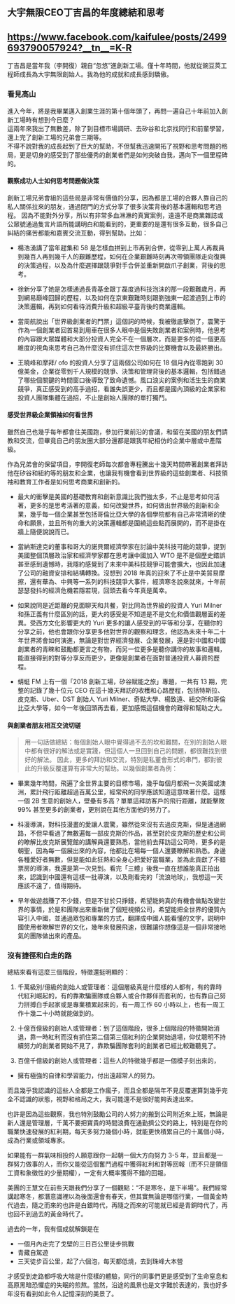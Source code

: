 ## 大宇無限CEO丁吉昌的年度總結和思考
## https://www.facebook.com/kaifulee/posts/2499693790057924?__tn__=K-R


丁吉昌是當年我（李開復）親自“忽悠”進創新工場。僅十年時間，他就從豌豆莢工程師成長為大宇無限創始人。我為他的成就和成長感到驕傲。

### 看見高山
進入今年，將是我畢業邁入創業生涯的第十個年頭了，再問一遍自己十年前加入創新工場時有想到今日麼？  
這兩年來我出了無數差，除了到目標市場調研、去矽谷和北京找同行和前輩學習，還上完了創新工場的兄弟會三期等。  
不得不說對我的成長起到了巨大的幫助，不但幫我迅速開拓了視野和思考問題的格局，更是切身的感受到了那些優秀的創業者們是如何突破自我，邁向下一個里程碑的。

#### 觀察成功人士如何思考問題做決策
創新工場兄弟會組的這些局是非常有價值的分享，因為都是工場的合夥人靠自己的私人關係拉來的朋友，通過閉門的方式分享了很多決策背後的基本邏輯和思考過程。
因為不能對外分享，所以有非常多血淋淋的真實案例，遠遠不是商業雜誌或公眾號通過隻言片語所能講明白和能看到的，更重要的是還有很多互動，很多自己糾結的痛苦都能和嘉賓交流互動，得到幫助。比如：  

- 楊浩湧講了當年趕集和 58 是怎樣血拼到上市再到合併，從零到上萬人再裁員到幾百人再到幾千人的艱難歷程，如何在企業艱難時刻再次帶領團隊走向復興的決策過程，以及為什麼選擇跟競爭對手合併並重新開啟爪子創業，背後的思考。

- 徐新分享了她是怎樣通過長青基金跟丁磊度過科技泡沫的那一段艱難歲月，再到網易巔峰回歸的歷程，以及如何在京東艱難時刻跟劉強東一起渡過到上市的決策邏輯，再到如何看待消費升級和超級平臺背後的商業邏輯。

- 當周航說出「世界級創業者的門票」這個詞的時候，我被徹底擊倒了，震驚于作為一個創業者回首易到用車在很多人眼中是個失敗創業者和案例時，他思考的內容跟大眾媒體和大部分投資人完全不在一個層次，而是更多的從一個更高維度的視角來思考自己為什麼沒有抓住這次世界級的比賽機會以及最終勝出。

- 王曉峰和摩拜/ ofo 的投資人分享了這兩個公司如何在 18 個月內從零跑到 30 億美金，企業從零到千人規模的競爭、決策和管理背後的基本邏輯，包括錯過了哪些個關鍵的時間窗口後導致了致命遺憾。風口浪尖的案例和活生生的商業競爭，真正感受到的高手過招，看誰失誤更少，而且都是國內頂級的企業家和投資人團隊集體在過招，不止是創始人團隊的單打獨鬥。

#### 感受世界級企業領袖如何看世界

雖然自己也幾乎每年都會往美國跑，參加行業前沿的會議，和留在美國的朋友們請教和交流，但畢竟自己的朋友圈大部分還都是跟我年紀相仿的企業中層或中產階級。

作為兄弟會的保留項目，李開復老師每次都會專程騰出十幾天時間帶著創業者拜訪他在矽谷和紐約等的朋友和企業，也讓我有機會看到世界級的這些創業者、科技領袖和教育工作者是如何思考商業和創新的。

- 最大的衝擊是美國的基礎教育和創新意識比我們強太多，不止是思考如何活著，更多的是思考活著的意義，如何改變世界，如何做出世界級的創新和企業，幾乎每一個企業甚至包括哥倫比亞大學的各個學院都有自己非常清晰的使命和願景，並且所有的重大的決策邏輯都是圍繞這些點而展開的，而不是掛在牆上隨便說說而已。

- 當納斯達克的董事和哥大的諾貝爾經濟學家在討論中美科技可能的競爭，提到美國整個頂層政治家和經濟學家都在思考讓中國加入 WTO 是不是個歷史錯誤甚至感到遺憾時，我隱約感覺到了未來中美科技競爭可能會擴大，也因此加速了公司的融資安排和結構轉換。沒想到 2018 年真的迎來了不止是中美貿易摩擦，還有華為、中興等一系列的科技競爭大事件，經濟寒冬說來就來，十年前瑟瑟發抖的經濟危機若隱若現，回頭去看今年真是萬幸。

- 如果說同是近距離的見面聊天和共餐，對比同為世界級的投資人 Yuri Milner 和孫正義有什麼區別的話，更大的感受是不知道是不是文化和價值觀層面的差異。受西方文化影響更大的 Yuri 更多的讓人感受到的平等和分享，在聽你的分享之前，他也會跟你分享更多他對世界的觀察和理念，他認為未來十年二十年世界將會如何演進，無論是對世界經濟發展、企業發展，還是對中國和中國創業者的青睞和鼓勵都更言之有物，而另一位更多是聽你講你的故事和邏輯，能直接得到的對等分享反而更少，更像是創業者在面對普通投資人募資的歷程。

- 蜻蜓 FM 上有一個「2018 創新工場，矽谷賦能之旅」專題，一共有 13 期，完整的記錄了幾十位元 CEO 在這十幾天拜訪的收穫和心路歷程，包括特斯拉、皮克斯、Uber、DST 創始人 Yuri Milner、奇點大學、楊致遠、紐交所和哥倫比亞大學等，如今一年後回頭再去看，更加感慨這個機會的難得和幫助之大。

#### 與創業者朋友相互交流切磋
> 用一句話做總結：每個創始人眼中覺得過不去的坎和難關，在別的創始人眼中都有很好的解法或是實踐，但這個人一旦回到自己的問題，都很難找到很好的解法。
因此，更多的拜訪和交流，特別是私董會形式的串門，都對彼此的升級反覆運算有非常大的幫助。以幾個創業者為例：

- 畢業幾年時間，飛遍了全世界主要的目標市場，幾乎每個月都飛一次美國或澳洲，累計飛行距離超過百萬公里，經常飛的同學應該知道這意味著什麼。這樣一個 2B 生意的創始人，壁壘有多高？單單這拜訪客戶的飛行距離，就能擊敗 99% 甚至更多的創業者，更別說在其他方面他的努力了。

- 科漫導演，對科技漫畫的愛讓人震驚，雖然從來沒有去過皮克斯，但是通過網路，不但早看過了無數遍每一部皮克斯的作品，甚至對於皮克斯的歷史和公司的瞭解比皮克斯展覽館的講解員還要熟悉，當他前去拜訪這公司時，更多的是朝聖，因為每一個展出來的內容，他都比在場每一個人還要瞭解和熟悉。身邊各種愛好者無數，但是能如此狂熱和全身心把愛好當職業，並為此貢獻了不錯票房的導演，我還是第一次見到。看完「三體」後我一直在想誰能真正拍出來，認識到中國還有這樣一批導演，以及剛看完的「流浪地球」，我想這一天應該不遠了，值得期待。

- 早年做遊戲賺了不少錢，但是不甘於只掙錢，希望能夠真的有機會做點改變世界的事情，於是和團隊出來重新做了個短視頻公司，希望能把全世界的優質內容引入中國，並通過眾包和專業的方式，翻譯成中國人能看懂的文字，説明中國使用者瞭解世界的文化，幾年來發展飛速，很難讓你想像這是一個非常接地氣的團隊做出來的產品。

### 沒有捷徑和白走的路
總結來看有這麼三個階段，特徵還挺明顯的：

1. 千萬級別/億級的創始人或管理者：這個層級真是什麼樣的人都有，有的靠時代紅利崛起的，有的靠欺騙團隊或合夥人或合作夥伴而套利的，也有靠自己努力拼搏白手起家或是專業積累起來的，有一周工作 60 小時以上，也有一周工作十幾二十小時就能做到的。

2. 十億百億級的創始人或管理者：到了這個階段，很多上個階段的特徵開始消退，靠一時紅利而沒有抓住第二個第三個紅利的企業開始退場，仰仗聰明不持續努力的創業者開始不見了，靠欺騙團隊套利的創業者已經比較難聽見了。

3. 百億千億級的創始人或管理者：這些人的特徵幾乎都是一個模子刻出來的，
 - 擁有極強的自律和學習能力，付出遠超常人的努力。
 
而且幾乎我認識的這些人全都是工作瘋子，而且全都是隔年不見反覆運算到幾乎完全不認識的狀態，視野和格局之大，我可能還不是很好能夠表達出來。

也許是因為這些觀察，我也特別鼓勵公司的人努力的搬到公司附近來上班，無論是新人還是管理層，千萬不要把寶貴的時間浪費在通勤擠公交的路上，特別是在你的職業快速發展的紅利期，每天多努力幾個小時，就能更快積累自己的十萬個小時，成為行業或領域專家。

如果能有一群氣味相投的人願意跟你一起朝一個大方向努力 3-5 年，並且都是一群努力做事的人，而你又能從這個奮鬥過程中獲得紅利和對等回報（而不只是領個工資和象徵性的少量期權），一定有大概率獲得不錯的回報。

美團的王慧文在前些天跟我們分享了一個觀點：“不是寒冬，是下半場”。我們經常講起寒冬，都潛意識裡以為後面還會有春天，但其實無論是哪個行業，一個黃金時代過去，隨之而來的也許是白銀時代，再隨之而來的可能就已經是青銅時代了，再也回不到過去的黃金時代了。

過去的一年，我有個成就解鎖是在
 - 一個月內走完了戈壁的三日百公里徒步挑戰
 - 青藏自駕遊
 - 三天徒步百公里，起了六個泡，每天都低燒，去到珠峰大本營

才感受到走路都呼吸大喘是什麼樣的體驗，同行的同事們更是感受到了生命窒息和高原黑暗恐懼症的失眠的煎熬。當然，沿途的風景也是文字難於表達的，我也好多年沒有看到如此令人記憶深刻的美景了。